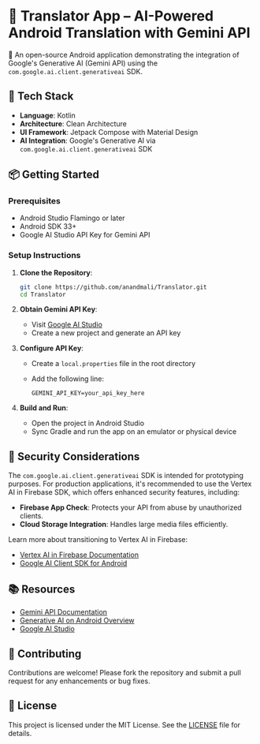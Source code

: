 # 📱 Translator App – AI-Powered Android Translation with Gemini API

🚀 An open-source Android application demonstrating the integration of Google's Generative AI (Gemini API) using the `com.google.ai.client.generativeai` SDK.

## 🧠 Tech Stack

- **Language**: Kotlin
- **Architecture**: Clean Architecture
- **UI Framework**: Jetpack Compose with Material Design
- **AI Integration**: Google's Generative AI via `com.google.ai.client.generativeai` SDK

## 📦 Getting Started

### Prerequisites

- Android Studio Flamingo or later
- Android SDK 33+
- Google AI Studio API Key for Gemini API

### Setup Instructions

1. **Clone the Repository**:

   ```bash
   git clone https://github.com/anandmali/Translator.git
   cd Translator
   ```

2. **Obtain Gemini API Key**:

   - Visit [Google AI Studio](https://ai.google.dev/)
   - Create a new project and generate an API key

3. **Configure API Key**:

   - Create a `local.properties` file in the root directory
   - Add the following line:

     ```properties
     GEMINI_API_KEY=your_api_key_here
     ```

4. **Build and Run**:

   - Open the project in Android Studio
   - Sync Gradle and run the app on an emulator or physical device

## 🔐 Security Considerations

The `com.google.ai.client.generativeai` SDK is intended for prototyping purposes. For production applications, it's recommended to use the Vertex AI in Firebase SDK, which offers enhanced security features, including:

- **Firebase App Check**: Protects your API from abuse by unauthorized clients.
- **Cloud Storage Integration**: Handles large media files efficiently.

Learn more about transitioning to Vertex AI in Firebase:
- [Vertex AI in Firebase Documentation](https://developer.android.com/ai/vertex-ai-firebase)
- [Google AI Client SDK for Android](https://developers.google.com/learn/pathways/solution-ai-gemini-getting-started-android)

## 📚 Resources

- [Gemini API Documentation](https://ai.google.dev/gemini-api/docs)
- [Generative AI on Android Overview](https://developer.android.com/ai/generativeai)
- [Google AI Studio](https://ai.google.dev/)

## 🤝 Contributing

Contributions are welcome! Please fork the repository and submit a pull request for any enhancements or bug fixes.

## 📄 License

This project is licensed under the MIT License. See the [LICENSE](LICENSE) file for details.